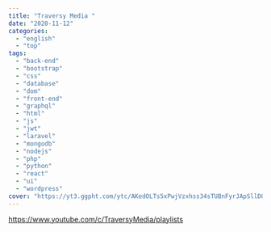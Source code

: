 ```yaml
---
title: "Traversy Media "
date: "2020-11-12"
categories:
  - "english"
  - "top"
tags:
  - "back-end"
  - "bootstrap"
  - "css"
  - "database"
  - "dom"
  - "front-end"
  - "graphql"
  - "html"
  - "js"
  - "jwt"
  - "laravel"
  - "mongodb"
  - "nodejs"
  - "php"
  - "python"
  - "react"
  - "ui"
  - "wordpress"
cover: "https://yt3.ggpht.com/ytc/AKedOLTs5xPwjVzxhss34sTUBnFyrJApSllD0pa3oQaOhw=s88-c-k-c0x00ffffff-no-rj"
---
```


https://www.youtube.com/c/TraversyMedia/playlists
